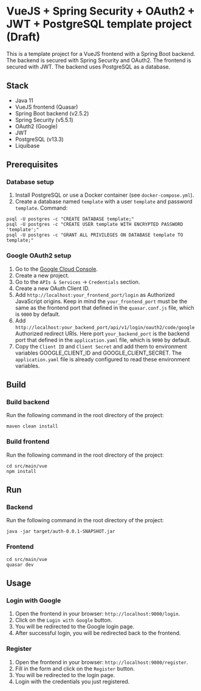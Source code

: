 # VueJS + Spring Security + OAuth2 + JWT + PostgreSQL template project (Draft)
This is a template project for a VueJS frontend with a Spring Boot backend. The backend is secured with Spring Security and OAuth2. The frontend is secured with JWT. The backend uses PostgreSQL as a database.

## Stack
- Java 11
- VueJS frontend (Quasar)
- Spring Boot backend (v2.5.2)
- Spring Security (v5.5.1)
- OAuth2 (Google)
- JWT
- PostgreSQL (v13.3)
- Liquibase

## Prerequisites
### Database setup
1. Install PostgreSQL or use a Docker container (see `docker-compose.yml`).
2. Create a database named `template` with a user `template` and password `template`. Command:
```shell
psql -U postgres -c "CREATE DATABASE template;"
psql -U postgres -c "CREATE USER template WITH ENCRYPTED PASSWORD 'template';"
psql -U postgres -c "GRANT ALL PRIVILEGES ON DATABASE template TO template;"
```

### Google OAuth2 setup
1. Go to the [Google Cloud Console](https://console.cloud.google.com/).
2. Create a new project.
3. Go to the `APIs & Services` -> `Credentials` section.
4. Create a new OAuth Client ID. 
6. Add `http://localhost:your_frontend_port/login` as Authorized JavaScript origins. Keep in mind the `your_frontend_port` must be the same as the frontend port that defined in the `quasar.conf.js` file, which is `9000` by default.
7. Add `http://localhost:your_backend_port/api/v1/login/oauth2/code/google` Authorized redirect URIs. Here port `your_backend_port` is the backend port that defined in the `application.yaml` file, which is `9090` by default.
8. Copy the `Client ID` and `Client Secret` and add them to environment variables GOOGLE_CLIENT_ID and GOOGLE_CLIENT_SECRET. The `application.yaml` file is already configured to read these environment variables.


## Build
### Build backend
Run the following command in the root directory of the project:
```shell
maven clean install
```

### Build frontend
Run the following command in the root directory of the project:
```shell
cd src/main/vue
npm install
```

## Run
### Backend
Run the following command in the root directory of the project:
```shell
java -jar target/auth-0.0.1-SNAPSHOT.jar
```

### Frontend
```shell
cd src/main/vue
quasar dev
```

## Usage
### Login with Google
1. Open the frontend in your browser: `http://localhost:9000/login`.
2. Click on the `Login with Google` button.
3. You will be redirected to the Google login page.
4. After successful login, you will be redirected back to the frontend.

### Register
1. Open the frontend in your browser: `http://localhost:9000/register`.
2. Fill in the form and click on the `Register` button.
3. You will be redirected to the login page.
4. Login with the credentials you just registered.

